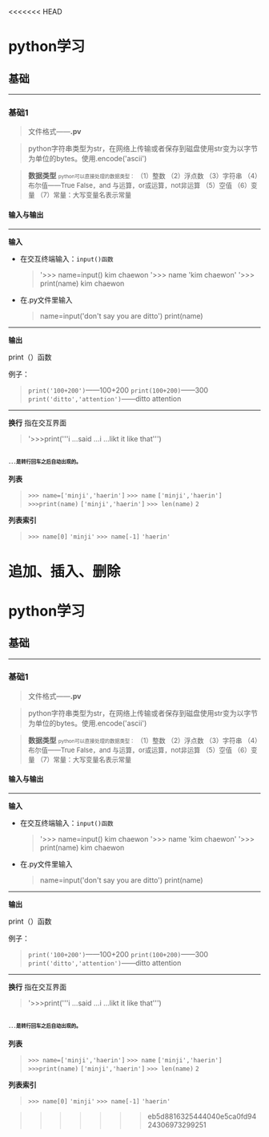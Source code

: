 <<<<<<< HEAD
# python学习
## 基础
---
### 基础1

>文件格式——**.pv**

>python字符串类型为str，在网络上传输或者保存到磁盘使用str变为以字节为单位的bytes。使用.encode('ascii')

>**数据类型**
<font size='1'>python可以直接处理的数据类型：</font>
  <font size='2'>（1）整数
（2）浮点数
（3）字符串
（4）布尔值——True False，and 与运算，or或运算，not非运算
（5）空值
（6）变量
（7）常量：大写变量名表示常量</font>



#### 输入与输出
---
**输入**
- 在交互终端输入：`input()函数`
  >'>>> name=input()
  kim chaewon
  >'>>> name
  'kim chaewon'
  >'>>> print(name)
  kim chaewon

- 在.py文件里输入
  >name=input('don\'t say you are ditto')
   print(name)
---
**输出**

print（）函数

例子：
>`print('100+200')`——100+200
`print(100+200)`——300
`print('ditto','attention')`——ditto attention

---
**换行**
指在交互界面
>'>>>print('''i
...said
...i
...likt it like that''')

<font size='1'>`...`是转行回车之后自动出现的。</font>
---
**列表**

>`>>> name=['minji','haerin']`
`>>> name`
`['minji','haerin']`
`>>>print(name)`
`['minji','haerin']`
`>>> len(name)`
`2`

**列表索引**

>`>>> name[0]`
`'minji'`
`>>> name[-1]`
`'haerin'`

**追加、插入、删除**
=======
# python学习
## 基础
---
### 基础1

>文件格式——**.pv**

>python字符串类型为str，在网络上传输或者保存到磁盘使用str变为以字节为单位的bytes。使用.encode('ascii')

>**数据类型**
<font size='1'>python可以直接处理的数据类型：</font>
  <font size='2'>（1）整数
（2）浮点数
（3）字符串
（4）布尔值——True False，and 与运算，or或运算，not非运算
（5）空值
（6）变量
（7）常量：大写变量名表示常量</font>



#### 输入与输出
---
**输入**
- 在交互终端输入：`input()函数`
  >'>>> name=input()
  kim chaewon
  >'>>> name
  'kim chaewon'
  >'>>> print(name)
  kim chaewon

- 在.py文件里输入
  >name=input('don\'t say you are ditto')
   print(name)
---
**输出**

print（）函数

例子：
>`print('100+200')`——100+200
`print(100+200)`——300
`print('ditto','attention')`——ditto attention

---
**换行**
指在交互界面
>'>>>print('''i
...said
...i
...likt it like that''')

<font size='1'>`...`是转行回车之后自动出现的。</font>
---
**列表**

>`>>> name=['minji','haerin']`
`>>> name`
`['minji','haerin']`
`>>>print(name)`
`['minji','haerin']`
`>>> len(name)`
`2`

**列表索引**

>`>>> name[0]`
`'minji'`
`>>> name[-1]`
`'haerin'`

>>>>>>> eb5d8816325444040e5ca0fd9424306973299251
